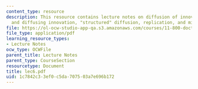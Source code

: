 ```yaml
---
content_type: resource
description: This resource contains lecture notes on diffusion of innovation, creating
  and diffusing innovation, "structured" diffusion, replication, and mimicking.
file: https://ol-ocw-studio-app-qa.s3.amazonaws.com/courses/11-800-doctoral-research-seminar-knowledge-in-the-public-arena-spring-2007/1c7842c33ef0c5da707503a7e696b172_lec6.pdf
file_type: application/pdf
learning_resource_types:
- Lecture Notes
ocw_type: OCWFile
parent_title: Lecture Notes
parent_type: CourseSection
resourcetype: Document
title: lec6.pdf
uid: 1c7842c3-3ef0-c5da-7075-03a7e696b172
---
```

